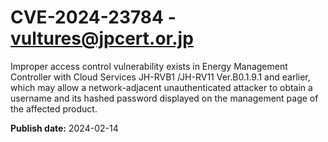 # CVE-2024-23784 - vultures@jpcert.or.jp

Improper access control vulnerability exists in Energy Management Controller with Cloud Services JH-RVB1 /JH-RV11 Ver.B0.1.9.1 and earlier, which may allow a network-adjacent unauthenticated attacker to obtain a username and its hashed password displayed on the management page of the affected product.

**Publish date:** 2024-02-14
